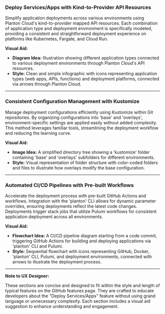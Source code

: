 ### **Deploy Services/Apps with Kind-to-Provider API Resources**

Simplify application deployments across various environments using Planton Cloud's kind-to-provider mapped API
resources. Each combination of application type and deployment environment is specifically modeled, providing a
consistent and straightforward deployment experience on platforms like Kubernetes, Fargate, and Cloud Run.

**Visual Aid:**

- **Diagram Idea:** Illustration showing different application types connected to various deployment environments
  through Planton Cloud's API resources.
- **Style:** Clean and simple infographic with icons representing application types (web apps, APIs, functions) and
  deployment platforms, connected via arrows through Planton Cloud.

---

### **Consistent Configuration Management with Kustomize**

Manage deployment configurations efficiently using Kustomize within Git repositories. By organizing configurations
into 'base' and 'overlays', environment-specific settings are applied easily without added complexity. This method
leverages familiar tools, streamlining the deployment workflow and reducing the learning curve.

**Visual Aid:**

- **Image Idea:** A simplified directory tree showing a 'kustomize' folder containing 'base' and 'overlays' subfolders
  for different environments.
- **Style:** Visual representation of folder structure with color-coded folders and files to illustrate how overlays
  modify the base configuration.

---

### **Automated CI/CD Pipelines with Pre-built Workflows**

Accelerate the deployment process with pre-built GitHub Actions and workflows. Integration with the 'planton' CLI allows
for dynamic parameter overrides, ensuring deployments reflect the latest code changes. Deployments trigger stack jobs
that utilize Pulumi workflows for consistent application deployment across all environments.

**Visual Aid:**

- **Flowchart Idea:** A CI/CD pipeline diagram starting from a code commit, triggering GitHub Actions for building and
  deploying applications via 'planton' CLI and Pulumi.
- **Style:** Sequential flowchart with icons representing GitHub, Docker, 'planton' CLI, Pulumi, and deployment
  environments, connected with arrows to illustrate the deployment process.

---

**Note to UX Designer:**

These sections are concise and designed to fit within the style and length of typical features on the GitHub features
page. They are crafted to educate developers about the "Deploy Services/Apps" feature without using grand language or
unnecessary complexity. Each section includes a visual aid suggestion to enhance understanding and engagement.
